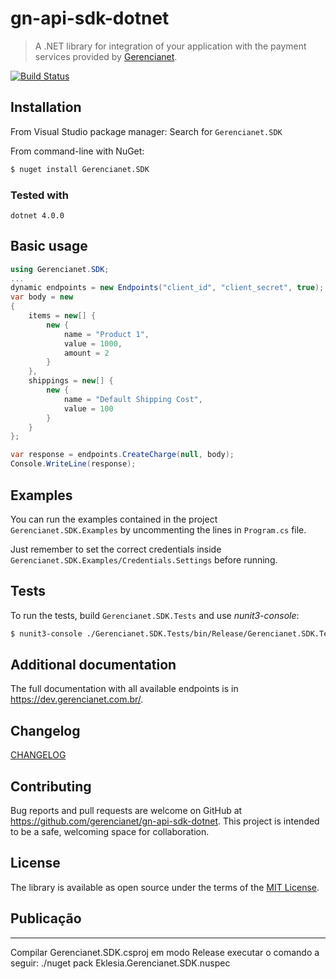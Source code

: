 # gn-api-sdk-dotnet

> A .NET library for integration of your application with the payment services
provided by [Gerencianet](http://gerencianet.com.br).

[![Build Status](https://travis-ci.org/gerencianet/gn-api-sdk-dotnet.svg)](https://travis-ci.org/gerencianet/gn-api-sdk-dotnet)

## Installation

From Visual Studio package manager: Search for ```Gerencianet.SDK```

From command-line with NuGet:

```bash
$ nuget install Gerencianet.SDK
```
### Tested with
```
dotnet 4.0.0
```
## Basic usage

```c#
using Gerencianet.SDK;
...
dynamic endpoints = new Endpoints("client_id", "client_secret", true);
var body = new
{
    items = new[] {
        new {
            name = "Product 1",
            value = 1000,
            amount = 2
        }
    },
    shippings = new[] {
        new {
            name = "Default Shipping Cost",
            value = 100
        }
    }
};

var response = endpoints.CreateCharge(null, body);
Console.WriteLine(response);
```

## Examples

You can run the examples contained in the project `Gerencianet.SDK.Examples` by uncommenting the lines in `Program.cs` file.

Just remember to set the correct credentials inside `Gerencianet.SDK.Examples/Credentials.Settings` before running.

## Tests

To run the tests, build `Gerencianet.SDK.Tests` and use *nunit3-console*:

```bash
$ nunit3-console ./Gerencianet.SDK.Tests/bin/Release/Gerencianet.SDK.Tests.dll
```

## Additional documentation

The full documentation with all available endpoints is in https://dev.gerencianet.com.br/.

## Changelog

[CHANGELOG](CHANGELOG.md)

## Contributing

Bug reports and pull requests are welcome on GitHub at https://github.com/gerencianet/gn-api-sdk-dotnet. This project is intended to be a safe, welcoming space for collaboration.

## License

The library is available as open source under the terms of the [MIT License](LICENSE).

Publicação
----------
---
Compilar Gerencianet.SDK.csproj em modo Release
executar o comando a seguir:
./nuget pack Eklesia.Gerencianet.SDK.nuspec
